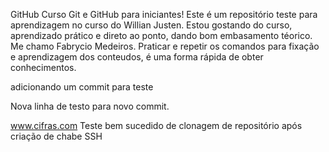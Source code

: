 
GitHub
Curso Git e GitHub para iniciantes!
Este é um repositório teste para aprendizagem no curso do Willian Justen.
Estou gostando do curso, aprendizado prático e direto ao ponto, dando bom embasamento téorico.
Me chamo Fabrycio Medeiros.
Praticar e repetir os comandos para fixação e aprendizagem dos conteudos, é uma forma rápida de obter conhecimentos.


adicionando um commit para teste

Nova linha de testo para novo commit.

www.cifras.com
Teste bem sucedido de clonagem de repositório após criação de chabe SSH
